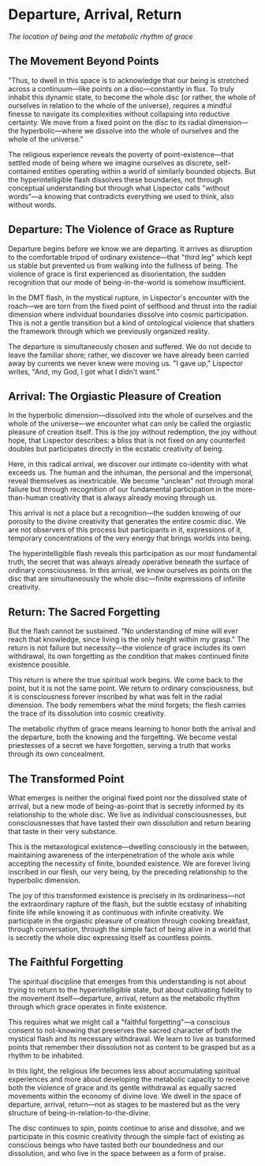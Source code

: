 # Departure, Arrival, Return

*The location of being and the metabolic rhythm of grace*

## The Movement Beyond Points

"Thus, to dwell in this space is to acknowledge that our being is stretched across a continuum—like points on a disc—constantly in flux. To truly inhabit this dynamic state, to become the whole disc (or rather, the whole of ourselves in relation to the whole of the universe), requires a mindful finesse to navigate its complexities without collapsing into reductive certainty. We move from a fixed point on the disc to its radial dimension—the hyperbolic—where we dissolve into the whole of ourselves and the whole of the universe."

The religious experience reveals the poverty of point-existence—that settled mode of being where we imagine ourselves as discrete, self-contained entities operating within a world of similarly bounded objects. But the hyperintelligible flash dissolves these boundaries, not through conceptual understanding but through what Lispector calls "without words"—a knowing that contradicts everything we used to think, also without words.

## Departure: The Violence of Grace as Rupture

Departure begins before we know we are departing. It arrives as disruption to the comfortable tripod of ordinary existence—that "third leg" which kept us stable but prevented us from walking into the fullness of being. The violence of grace is first experienced as disorientation, the sudden recognition that our mode of being-in-the-world is somehow insufficient.

In the DMT flash, in the mystical rupture, in Lispector's encounter with the roach—we are torn from the fixed point of selfhood and thrust into the radial dimension where individual boundaries dissolve into cosmic participation. This is not a gentle transition but a kind of ontological violence that shatters the framework through which we previously organized reality.

The departure is simultaneously chosen and suffered. We do not decide to leave the familiar shore; rather, we discover we have already been carried away by currents we never knew were moving us. "I gave up," Lispector writes, "And, my God, I got what I didn't want."

## Arrival: The Orgiastic Pleasure of Creation

In the hyperbolic dimension—dissolved into the whole of ourselves and the whole of the universe—we encounter what can only be called the orgiastic pleasure of creation itself. This is the joy without redemption, the joy without hope, that Lispector describes: a bliss that is not fixed on any counterfeit doubles but participates directly in the ecstatic creativity of being.

Here, in this radical arrival, we discover our intimate co-identity with what exceeds us. The human and the inhuman, the personal and the impersonal, reveal themselves as inextricable. We become "unclean" not through moral failure but through recognition of our fundamental participation in the more-than-human creativity that is always already moving through us.

This arrival is not a place but a recognition—the sudden knowing of our porosity to the divine creativity that generates the entire cosmic disc. We are not observers of this process but participants in it, expressions of it, temporary concentrations of the very energy that brings worlds into being.

The hyperintelligible flash reveals this participation as our most fundamental truth, the secret that was always already operative beneath the surface of ordinary consciousness. In this arrival, we know ourselves as points on the disc that are simultaneously the whole disc—finite expressions of infinite creativity.

## Return: The Sacred Forgetting

But the flash cannot be sustained. "No understanding of mine will ever reach that knowledge, since living is the only height within my grasp." The return is not failure but necessity—the violence of grace includes its own withdrawal, its own forgetting as the condition that makes continued finite existence possible.

This return is where the true spiritual work begins. We come back to the point, but it is not the same point. We return to ordinary consciousness, but it is consciousness forever inscribed by what was felt in the radial dimension. The body remembers what the mind forgets; the flesh carries the trace of its dissolution into cosmic creativity.

The metabolic rhythm of grace means learning to honor both the arrival and the departure, both the knowing and the forgetting. We become vestal priestesses of a secret we have forgotten, serving a truth that works through its own concealment.

## The Transformed Point

What emerges is neither the original fixed point nor the dissolved state of arrival, but a new mode of being-as-point that is secretly informed by its relationship to the whole disc. We live as individual consciousnesses, but consciousnesses that have tasted their own dissolution and return bearing that taste in their very substance.

This is the metaxological existence—dwelling consciously in the between, maintaining awareness of the interpenetration of the whole axis while accepting the necessity of finite, bounded existence. We are forever living inscribed in our flesh, our very being, by the preceding relationship to the hyperbolic dimension.

The joy of this transformed existence is precisely in its ordinariness—not the extraordinary rapture of the flash, but the subtle ecstasy of inhabiting finite life while knowing it as continuous with infinite creativity. We participate in the orgiastic pleasure of creation through cooking breakfast, through conversation, through the simple fact of being alive in a world that is secretly the whole disc expressing itself as countless points.

## The Faithful Forgetting

The spiritual discipline that emerges from this understanding is not about trying to return to the hyperintelligible state, but about cultivating fidelity to the movement itself—departure, arrival, return as the metabolic rhythm through which grace operates in finite existence.

This requires what we might call a "faithful forgetting"—a conscious consent to not-knowing that preserves the sacred character of both the mystical flash and its necessary withdrawal. We learn to live as transformed points that remember their dissolution not as content to be grasped but as a rhythm to be inhabited.

In this light, the religious life becomes less about accumulating spiritual experiences and more about developing the metabolic capacity to receive both the violence of grace and its gentle withdrawal as equally sacred movements within the economy of divine love. We dwell in the space of departure, arrival, return—not as stages to be mastered but as the very structure of being-in-relation-to-the-divine.

The disc continues to spin, points continue to arise and dissolve, and we participate in this cosmic creativity through the simple fact of existing as conscious beings who have tasted both our boundedness and our dissolution, and who live in the space between as a form of praise.